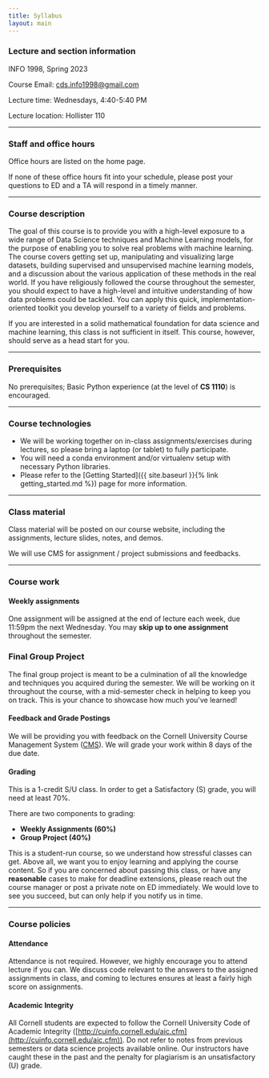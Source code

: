 ```yaml
---
title: Syllabus
layout: main
---
```

### Lecture and section information
INFO 1998, Spring 2023

Course Email: cds.info1998@gmail.com

Lecture time: Wednesdays, 4:40-5:40 PM

Lecture location: Hollister 110

----------------------------------------------------------------------------------------
### Staff and office hours

Office hours are listed on the home page.

If none of these office hours fit into your schedule, please post your questions to ED and a TA will respond in a timely manner.

----------------------------------------------------------------------------------------
### Course description

The goal of this course is to provide you with a high-level exposure to a wide range of Data Science techniques and Machine Learning models, for the purpose of enabling you to solve real problems with machine learning. The course covers getting set up, manipulating and visualizing large datasets, building supervised and unsupervised machine learning models, and a discussion about the various application of these methods in the real world. If you have religiously followed the course throughout the semester, you should expect to have a high-level and intuitive understanding of how data problems could be tackled. You can apply this quick, implementation-oriented toolkit you develop yourself to a variety of fields and problems.

If you are interested in a solid mathematical foundation for data science and machine learning, this class is not sufficient in itself. This course, however, should serve as a head start for you.

----------------------------------------------------------------------------------------
### Prerequisites

No prerequisites; Basic Python experience (at the level of **CS 1110**) is encouraged.

----------------------------------------------------------------------------------------
### Course technologies

- We will be working together on in-class assignments/exercises during lectures, so please
bring a laptop (or tablet) to fully participate.
- You will need a conda environment and/or virtualenv setup with necessary Python libraries.
- Please refer to the [Getting Started]({{ site.baseurl }}{% link getting_started.md %})
page for more information.

----------------------------------------------------------------------------------------
### Class material

Class material will be posted on our course website, including the assignments, lecture
slides, notes, and demos.

We will use CMS for assignment / project submissions and feedbacks.

----------------------------------------------------------------------------------------
### Course work

#### Weekly assignments
One assignment will be assigned at the end of lecture each week, due 11:59pm the next Wednesday. You may <strong>skip up to one assignment</strong> throughout the semester.

<!-- ### Mid-Semester Group Project
There will be one mid-semester project, focused on data cleaning, data manipulation, and data visualization. -->

### Final Group Project
The final group project is meant to be a culmination of all the knowledge and 
techniques you acquired during the semester. We will be working on it throughout 
the course, with a mid-semester check in helping to keep you on track.
This is your chance to showcase how much you've learned!

#### Feedback and Grade Postings

We will be providing you with feedback on the Cornell University Course Management System
([CMS](https://cmsx.cs.cornell.edu/)). We will grade your work within 8 days of the due date.

#### Grading

This is a 1-credit S/U class. In order to get a Satisfactory (S) grade, you will need at least 70%.

There are two components to grading:
- **Weekly Assignments (60%)**
- **Group Project (40%)**

This is a student-run course, so we understand how stressful classes can get. Above all, we want you to enjoy learning and applying the course content. So if you are concerned about passing this class, or have any **reasonable** cases to make for deadline extensions, please reach out the course manager or post a private note on ED immediately. We would love to see you succeed, but can only help if you notify us in time.



----------------------------------------------------------------------------------------
### Course policies

#### Attendance

Attendance is not required. However, we highly encourage you to attend lecture if you can. We discuss code relevant to the answers to the assigned assignments in class, and coming to lectures ensures at least a fairly high score on assignments. 

#### Academic Integrity

All Cornell students are expected to follow the Cornell University Code of Academic Integrity
([http://cuinfo.cornell.edu/aic.cfm](http://cuinfo.cornell.edu/aic.cfm)). Do not refer to notes from previous semesters or data science projects available online. Our instructors have caught these in the past and the penalty for plagiarism is an unsatisfactory (U) grade.

